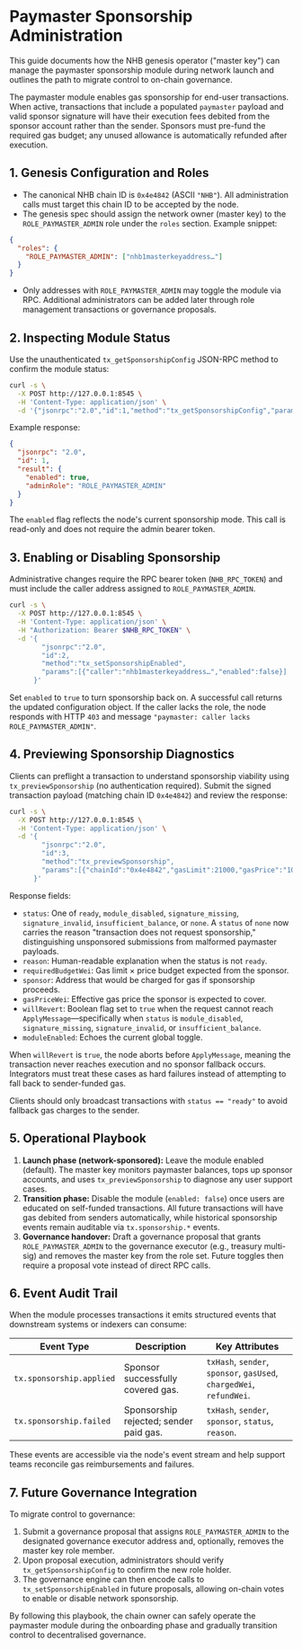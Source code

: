 # Paymaster Sponsorship Administration

This guide documents how the NHB genesis operator ("master key") can manage the paymaster sponsorship module during network launch and outlines the path to migrate control to on-chain governance.

The paymaster module enables gas sponsorship for end-user transactions. When active, transactions that include a populated `paymaster` payload and valid sponsor signature will have their execution fees debited from the sponsor account rather than the sender. Sponsors must pre-fund the required gas budget; any unused allowance is automatically refunded after execution.

## 1. Genesis Configuration and Roles

* The canonical NHB chain ID is `0x4e4842` (ASCII `"NHB"`). All administration calls must target this chain ID to be accepted by the node.
* The genesis spec should assign the network owner (master key) to the `ROLE_PAYMASTER_ADMIN` role under the `roles` section. Example snippet:

```json
{
  "roles": {
    "ROLE_PAYMASTER_ADMIN": ["nhb1masterkeyaddress…"]
  }
}
```

* Only addresses with `ROLE_PAYMASTER_ADMIN` may toggle the module via RPC. Additional administrators can be added later through role management transactions or governance proposals.

## 2. Inspecting Module Status

Use the unauthenticated `tx_getSponsorshipConfig` JSON-RPC method to confirm the module status:

```bash
curl -s \
  -X POST http://127.0.0.1:8545 \
  -H 'Content-Type: application/json' \
  -d '{"jsonrpc":"2.0","id":1,"method":"tx_getSponsorshipConfig","params":[]}'
```

Example response:

```json
{
  "jsonrpc": "2.0",
  "id": 1,
  "result": {
    "enabled": true,
    "adminRole": "ROLE_PAYMASTER_ADMIN"
  }
}
```

The `enabled` flag reflects the node's current sponsorship mode. This call is read-only and does not require the admin bearer token.

## 3. Enabling or Disabling Sponsorship

Administrative changes require the RPC bearer token (`NHB_RPC_TOKEN`) and must include the caller address assigned to `ROLE_PAYMASTER_ADMIN`.

```bash
curl -s \
  -X POST http://127.0.0.1:8545 \
  -H 'Content-Type: application/json' \
  -H "Authorization: Bearer $NHB_RPC_TOKEN" \
  -d '{
        "jsonrpc":"2.0",
        "id":2,
        "method":"tx_setSponsorshipEnabled",
        "params":[{"caller":"nhb1masterkeyaddress…","enabled":false}]
      }'
```

Set `enabled` to `true` to turn sponsorship back on. A successful call returns the updated configuration object. If the caller lacks the role, the node responds with HTTP `403` and message `"paymaster: caller lacks ROLE_PAYMASTER_ADMIN"`.

## 4. Previewing Sponsorship Diagnostics

Clients can preflight a transaction to understand sponsorship viability using `tx_previewSponsorship` (no authentication required). Submit the signed transaction payload (matching chain ID `0x4e4842`) and review the response:

```bash
curl -s \
  -X POST http://127.0.0.1:8545 \
  -H 'Content-Type: application/json' \
  -d '{
        "jsonrpc":"2.0",
        "id":3,
        "method":"tx_previewSponsorship",
        "params":[{"chainId":"0x4e4842","gasLimit":21000,"gasPrice":"1000000000","nonce":5,"paymaster":"0x…","paymasterR":"…","paymasterS":"…","paymasterV":"…","r":"…","s":"…","v":"…"}]
      }'
```

Response fields:

* `status`: One of `ready`, `module_disabled`, `signature_missing`, `signature_invalid`, `insufficient_balance`, or `none`. A `status` of `none` now carries the reason "transaction does not request sponsorship," distinguishing unsponsored submissions from malformed paymaster payloads.
* `reason`: Human-readable explanation when the status is not `ready`.
* `requiredBudgetWei`: Gas limit × price budget expected from the sponsor.
* `sponsor`: Address that would be charged for gas if sponsorship proceeds.
* `gasPriceWei`: Effective gas price the sponsor is expected to cover.
* `willRevert`: Boolean flag set to `true` when the request cannot reach `ApplyMessage`—specifically when `status` is `module_disabled`, `signature_missing`, `signature_invalid`, or `insufficient_balance`.
* `moduleEnabled`: Echoes the current global toggle.

When `willRevert` is `true`, the node aborts before `ApplyMessage`, meaning the transaction never reaches execution and no sponsor fallback occurs. Integrators must treat these cases as hard failures instead of attempting to fall back to sender-funded gas.

Clients should only broadcast transactions with `status == "ready"` to avoid fallback gas charges to the sender.

## 5. Operational Playbook

1. **Launch phase (network-sponsored):** Leave the module enabled (default). The master key monitors paymaster balances, tops up sponsor accounts, and uses `tx_previewSponsorship` to diagnose any user support cases.
2. **Transition phase:** Disable the module (`enabled: false`) once users are educated on self-funded transactions. All future transactions will have gas debited from senders automatically, while historical sponsorship events remain auditable via `tx.sponsorship.*` events.
3. **Governance handover:** Draft a governance proposal that grants `ROLE_PAYMASTER_ADMIN` to the governance executor (e.g., treasury multi-sig) and removes the master key from the role set. Future toggles then require a proposal vote instead of direct RPC calls.

## 6. Event Audit Trail

When the module processes transactions it emits structured events that downstream systems or indexers can consume:

| Event Type | Description | Key Attributes |
|------------|-------------|----------------|
| `tx.sponsorship.applied` | Sponsor successfully covered gas. | `txHash`, `sender`, `sponsor`, `gasUsed`, `chargedWei`, `refundWei`. |
| `tx.sponsorship.failed` | Sponsorship rejected; sender paid gas. | `txHash`, `sender`, `sponsor`, `status`, `reason`. |

These events are accessible via the node's event stream and help support teams reconcile gas reimbursements and failures.

## 7. Future Governance Integration

To migrate control to governance:

1. Submit a governance proposal that assigns `ROLE_PAYMASTER_ADMIN` to the designated governance executor address and, optionally, removes the master key role member.
2. Upon proposal execution, administrators should verify `tx_getSponsorshipConfig` to confirm the new role holder.
3. The governance engine can then encode calls to `tx_setSponsorshipEnabled` in future proposals, allowing on-chain votes to enable or disable network sponsorship.

By following this playbook, the chain owner can safely operate the paymaster module during the onboarding phase and gradually transition control to decentralised governance.
